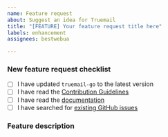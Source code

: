 ```yaml
---
name: Feature request
about: Suggest an idea for Truemail
title: "[FEATURE] Your feature request title here"
labels: enhancement
assignees: bestwebua

---
```


<!-- Thanks for helping to make Truemail better! Before submit your new feature request, please make sure to check the following boxes by putting an x in the [ ] (don't: [x ], [ x], do: [x]) -->

### New feature request checklist

- [ ] I have updated `truemail-go` to the latest version
- [ ] I have read the [Contribution Guidelines](https://github.com/truemail-rb/truemail-go/blob/master/CONTRIBUTING.md)
- [ ] I have read the [documentation](https://truemail-rb.org/truemail-go)
- [ ] I have searched for [existing GitHub issues](https://github.com/truemail-rb/truemail-go/issues)

<!-- Please use next pattern for your feature request title: [FEATURE] Your feature request title here -->

### Feature description

<!-- Is your feature request related to a problem? Please describe. A clear and concise description of what the problem is. Ex. I'm always frustrated when [...]

Describe the solution you'd like. A clear and concise description of what you want to happen.

Describe alternatives you've considered. A clear and concise description of any alternative solutions or features you've considered. -->
